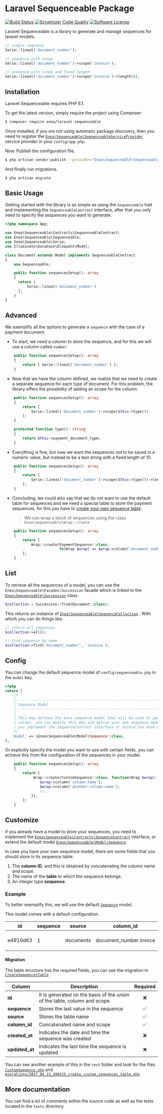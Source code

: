 # Laravel Sequenceable Package

[![Build Status](https://github.com/vaened/laravel-sequenceable/actions/workflows/test.yml/badge.svg)](https://github.com/vaened/laravel-sequenceable/actions?query=workflow%3ATests) [![Scrutinizer Code Quality](https://scrutinizer-ci.com/g/vaened/laravel-sequenceable/badges/quality-score.png?b=upgrade)](https://scrutinizer-ci.com/g/vaened/laravel-sequenceable/?branch=upgrade) [![Software License](https://img.shields.io/badge/license-MIT-brightgreen.svg?style=flat-square)](LICENSE.md) 

Laravel Sequenceable is a library to generate and manage sequences for laravel models.

```php
// simple sequence
Serie::lineal('document_number');

// sequence with scope
Serie::lineal('document_number')->scope('invoice');

// sequence with scope and fixed length
Serie::lineal('document_number')->scope('invoice')->length(8);
```

## Installation
Laravel Sequenceable requires PHP 8.1.

To get the latest version, simply require the project using Composer:
```sh
$ composer require enea/laravel-sequenceable
```

Once installed, if you are not using automatic package discovery, then you need to register the [`Enea\Sequenceable\SequenceableServiceProvider`](https://github.com/vaened/laravel-sequenceable/blob/master/src/SequenceableServiceProvider.php) service provider in your `config/app.php`.

Now. Publish the configuration file.

```sh
$ php artisan vendor:publish --provider='Enea\Sequenceable\SequenceableServiceProvider'
```
And finally run migrations.

```sh
$ php artisan migrate
```

## Basic Usage
Getting started with the library is as simple as using the `Sequenceable` trait and implementing the `SequenceableContract` interface, after that you only need to specify the sequences you want to generate.
```php
<?php namespace App;

use Enea\Sequenceable\Contracts\SequenceableContract;
use Enea\Sequenceable\Sequenceable;
use Enea\Sequenceable\Serie;
use Illuminate\Database\Eloquent\Model;

class Document extends Model implements SequenceableContract
{
    use Sequenceable;

    public function sequencesSetup(): array
    {
      return [
          Serie::lineal('document_number')
      ];
    }
}
```

## Advanced
We exemplify all the options to generate a `sequence` with the case of a payment document.

- To start, we need a column to store the sequence, and for this we will use a column called `number`.

```php
    public function sequencesSetup(): array
    {
        return [ Serie::lineal('document_number') ];
    }
```
- Now that we have the column defined, we realize that we need to create a separate sequence for each type of document. For this problem, the library offers the possibility of adding an scope for the column.

```php
    public function sequencesSetup(): array
    {
        return [ 
            Serie::lineal('document_number')->scope($this->type())
        ];
    }

  	protected function type(): string
    {
        return $this->payment_document_type;
    }
```
- Everything is fine, but now we want the sequences not to be saved in a numeric value, but instead to be a text string with a fixed length of 10.

```php
    public function sequencesSetup(): array
    {
        return [ 
            Serie::lineal('document_number')->scope($this->type())->length(10)
        ];
    }
```
- Concluding, we could also say that we do not want to use the default table for sequences and we need a special table to store the payment sequences, for this you have to [create your own sequence table](#customize).

  > We can wrap a block of sequences using the class `Enea\Sequenceable\Wrap::create`

```php
    public function sequencesSetup(): array
    {
        return [ 
            Wrap::create(PaymentSequence::class, 
                         fn(Wrap $wrap) => $wrap->column('document_number')->scope($this->type())->length(10))
        ];
    }
```
## List
To retrieve all the sequences of a model, you can use the `Enea\Sequenceable\Facades\Succession` facade which is linked to the [`Enea\Sequenceable\Succession`](https://github.com/vaened/laravel-sequenceable/blob/master/src/Succession.php) class.

```php
$collection = Succession::from(Document::class);
```
This returns an instance of [`Enea\Sequenceable\SequenceCollection`](https://github.com/vaened/laravel-sequenceable/blob/master/src/SequenceCollection.php) . With which you can do things like:

```php
// return all sequences
$collection->all();

// find sequence by name
$collection->find('document_number', 'invoice');
```

## Config

You can change the default sequence model of `config\sequenceable.php` in the `model` key.
```php
<?php
return [    
    /*
    |--------------------------------------------------------------------------
    | Sequence Model
    |--------------------------------------------------------------------------
    |
    | This key defines the base sequence model that will be used to generate the autoincrementable 
    | values, you can modify this key and define your own sequence model whenever 
    | you implement the SequenceContract interface or extend the base model
    */
   'model' => \Enea\Sequenceable\Model\Sequence::class,
];
```
Or explicitly specify the model you want to use with certain fields, you can achieve this from the configuration of the sequences in your model.
```php
    public function sequencesSetup(): array
    {
        return [ 
             Wrap::create(CustomSequence::class, function(Wrap $wrap): void {
                $wrap->column('column-name');                
                $wrap->column('another-column-name');
                //..
            }),
        ];
    }
```

## Customize
if you already have a model to store your sequences, you need to implement the [`Enea\Sequenceable\Contracts\SequenceContract`](https://github.com/vaened/laravel-sequenceable/blob/master/src/Contracts/SequenceContract.php) interface, or extend the default model [`Enea\Sequenceable\Model\Sequence`](https://github.com/vaened/laravel-sequenceable/blob/master/src/Model/Sequence.php).

In case you have your own sequence model, there are some fields that you should store in its sequence table:

1. The **column ID**, and this is obtained by concatenating the column name and scope.
2. The name of the **table** to which the sequence belongs.
3. An integer type **sequence**.

### Example

To better exemplify this, we will use the default [`Sequence`](https://github.com/vaened/laravel-sequenceable/blob/master/src/Model/Sequence.php) model.


This model comes with a default configuration.

 id       | sequence | source    | column_id              | created_at          | updated_at          
 -------- | -------- | --------- | ---------------------- | ------------------- | ------------------- 
 e4910d63 | 1        | documents | document_number.invoce | 2020-07-03 18:40:44 | 2020-07-03 18:40:44 

#### Migration

The table structure has the required fields, you can see the migration in [`CreateSequencesTable`](https://github.com/vaened/laravel-sequenceable/blob/master/database/migrations/2017_04_23_200525_create_sequences_table.php)

 Column         | Description								| Required 
------------------------|---------------------------------------------------------------------------------|:-:
 **id**      | It is generated on the basis of the union of the table, column and scope 										|:x:
**sequence**    | Stores the last value in the sequence |:white_check_mark:
**source**          | Stores the table name | :white_check_mark:
**column_id**   | Concatenated name and scope | :white_check_mark:
**created_at**  | Indicates the date and time the sequence was created |:x:
**updated_at**  | Indicates the last time the sequence is updated |:x:

You can see another example of this in the `test` folder and look for the files [`CustomSequence.php`](https://github.com/vaened/laravel-sequenceable/blob/master/tests/Models/CustomSequence.php) and [`migrations/2017_04_23_200525_create_custom_sequences_table.php`](https://github.com/vaened/laravel-sequenceable/blob/master/tests/migrations/2017_04_23_200525_create_custom_sequences_table.php)

## More documentation

You can find a lot of comments within the source code as well as the tests located in the `tests` directory.